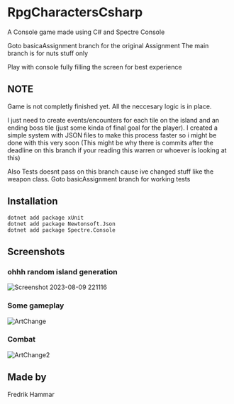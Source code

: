 # RpgCharactersCsharp
A Console game made using C# and Spectre Console

Goto basicaAssignment branch for the original Assignment
The main branch is for nuts stuff only

Play with console fully filling the screen for best experience

## NOTE

Game is not completly finished yet. All the neccesary logic is in place. 

I just need to create events/encounters for each tile on the island and an ending boss tile (just some kinda of final goal for the player).
I created a simple system with JSON files to make this process faster so i might be done with this very soon
(This might be why there is commits after the deadline on this branch if your reading this warren or whoever is looking at this)

Also Tests doesnt pass on this branch cause ive changed stuff like the weapon class. Goto basicAssignment branch for working tests

## Installation

```
dotnet add package xUnit
dotnet add package Newtonsoft.Json
dotnet add package Spectre.Console
```

## Screenshots

### ohhh random island generation
![Screenshot 2023-08-09 221116](https://github.com/Muguai/RpgCharactersCsharp/assets/37656342/9babea40-749d-4e6c-8d47-cfb89b0871bc)

### Some gameplay
![ArtChange](https://github.com/Muguai/RpgCharactersCsharp/assets/37656342/7b626c4d-0011-4b40-b988-4419a941ad07)

### Combat
![ArtChange2](https://github.com/Muguai/RpgCharactersCsharp/assets/37656342/d53ae6c2-5c9c-456a-9c68-9ec7431f5dd2)


## Made by

Fredrik Hammar

